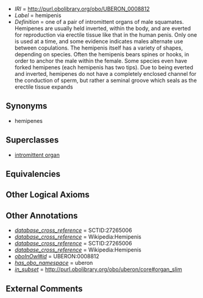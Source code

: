  * *IRI* = http://purl.obolibrary.org/obo/UBERON_0008812
 * *Label* = hemipenis
 * *Definition* = one of a pair of intromittent organs of male squamates. Hemipenes are usually held inverted, within the body, and are everted for reproduction via erectile tissue like that in the human penis. Only one is used at a time, and some evidence indicates males alternate use between copulations. The hemipenis itself has a variety of shapes, depending on species. Often the hemipenis bears spines or hooks, in order to anchor the male within the female. Some species even have forked hemipenes (each hemipenis has two tips). Due to being everted and inverted, hemipenes do not have a completely enclosed channel for the conduction of sperm, but rather a seminal groove which seals as the erectile tissue expands

## Synonyms

 * hemipenes

## Superclasses

 * [intromittent organ](../../UBERON/11/UBERON_0008811.md)

## Equivalencies


## Other Logical Axioms


## Other Annotations

 * *[database_cross_reference](../../ef/oboInOwl#hasDbXref.md)* = SCTID:27265006
 * *[database_cross_reference](../../ef/oboInOwl#hasDbXref.md)* = Wikipedia:Hemipenis
 * *[database_cross_reference](../../ef/oboInOwl#hasDbXref.md)* = SCTID:27265006
 * *[database_cross_reference](../../ef/oboInOwl#hasDbXref.md)* = Wikipedia:Hemipenis
 * *[oboInOwl#id](../../id/oboInOwl#id.md)* = UBERON:0008812
 * *[has_obo_namespace](../../ce/oboInOwl#hasOBONamespace.md)* = uberon
 * *[in_subset](../../et/oboInOwl#inSubset.md)* = http://purl.obolibrary.org/obo/uberon/core#organ_slim

## External Comments

